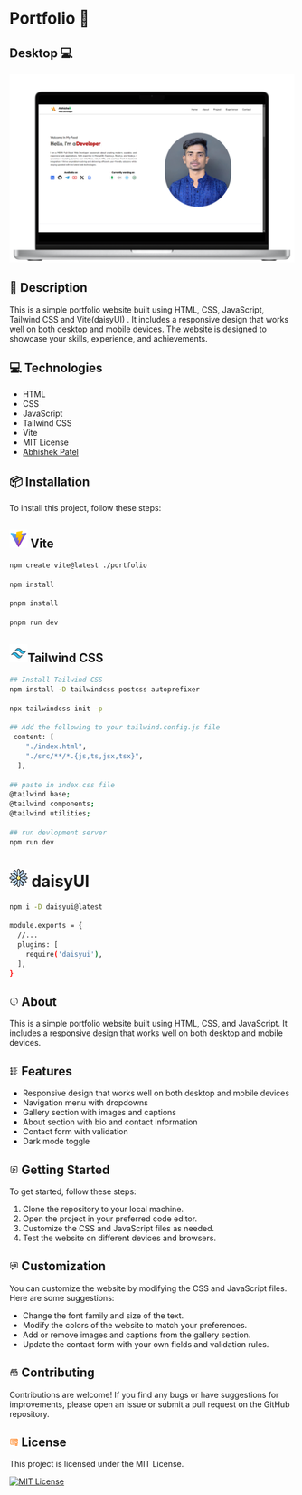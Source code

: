 # Portfolio 💫

## Desktop 💻

![mockup](src/assets/mockup.png)

## 📝 Description

This is a simple portfolio website built using HTML, CSS, JavaScript, Tailwind CSS and Vite(daisyUI) . It includes a responsive design that works well on both desktop and mobile devices. The website is designed to showcase your skills, experience, and achievements.

## 💻 Technologies

- HTML
- CSS
- JavaScript
- Tailwind CSS
- Vite
- MIT License
- [Abhishek Patel](https://github.com/PatellAbhishekk/)

## 📦 Installation

To install this project, follow these steps:

## ![mockup](src/assets/vite.png) Vite

```bash
npm create vite@latest ./portfolio

npm install

pnpm install

pnpm run dev
```

## ![mockup](src/assets/tail.png)Tailwind CSS

```bash
## Install Tailwind CSS
npm install -D tailwindcss postcss autoprefixer

npx tailwindcss init -p

## Add the following to your tailwind.config.js file
 content: [
    "./index.html",
    "./src/**/*.{js,ts,jsx,tsx}",
  ],

## paste in index.css file
@tailwind base;
@tailwind components;
@tailwind utilities;

## run devlopment server
npm run dev
```

# ![mockup](/src/assets/daisy.png) daisyUI

```bash
npm i -D daisyui@latest

module.exports = {
  //...
  plugins: [
    require('daisyui'),
  ],
}
```

## ![mockup](src/assets/about.png) About

This is a simple portfolio website built using HTML, CSS, and JavaScript. It includes a responsive design that works well on both desktop and mobile devices.

## ![mockup](src/assets/feat.png) Features

- Responsive design that works well on both desktop and mobile devices
- Navigation menu with dropdowns
- Gallery section with images and captions
- About section with bio and contact information
- Contact form with validation
- Dark mode toggle

## ![mockup](src/assets/start.png) Getting Started

To get started, follow these steps:

1. Clone the repository to your local machine.
2. Open the project in your preferred code editor.
3. Customize the CSS and JavaScript files as needed.
4. Test the website on different devices and browsers.

## ![mockup](src/assets/cust.png) Customization

You can customize the website by modifying the CSS and JavaScript files. Here are some suggestions:

- Change the font family and size of the text.
- Modify the colors of the website to match your preferences.
- Add or remove images and captions from the gallery section.
- Update the contact form with your own fields and validation rules.

## ![mockup](src/assets/cont.png) Contributing

Contributions are welcome! If you find any bugs or have suggestions for improvements, please open an issue or submit a pull request on the GitHub repository.

## ![mockup](src/assets/license.png) License

This project is licensed under the MIT License.

[![MIT License](https://img.shields.io/badge/License-MIT-green.svg)](https://raw.githubusercontent.com/PatellAbhishekk/Portfolio/refs/heads/main/LICENSE)
